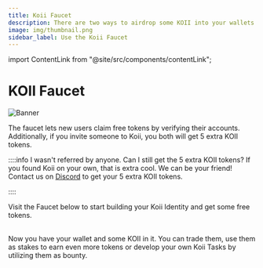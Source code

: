 ```yaml
---
title: Koii Faucet
description: There are two ways to airdrop some KOII into your wallets.
image: img/thumbnail.png
sidebar_label: Use the Koii Faucet
---
```


import ContentLink from "@site/src/components/contentLink";

# KOII Faucet

![Banner](/img/koii/ways-to-get-koii/koii-faucet.svg)

The faucet lets new users claim free tokens by verifying their accounts.
Additionally, if you invite someone to Koii, you both will get 5 extra KOII tokens.

::::info I wasn't referred by anyone. Can I still get the 5 extra KOII tokens?
If you found Koii on your own, that is extra cool. We can be your friend! Contact us on [Discord](https://discord.com/invite/koii-network) to get your 5 extra KOII tokens.

::::

Visit the Faucet below to start building your Koii Identity and get some free tokens.

<ContentLink title="Faucet | Koii" link="https://faucet.koii.network/" imageLink="https://faucet.koii.network/favicon.ico" />

<br />
Now you have your wallet and some KOII in it. You can trade them, use them as stakes to earn even more tokens or develop your own Koii Tasks by utilizing them as bounty.
